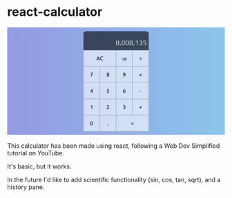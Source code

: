 # react-calculator

<img src="calc.png" />

This calculator has been made using react, following a Web Dev Simplified tutorial on YouTube.

It's basic, but it works.

In the future I'd like to add scientific functionality (sin, cos, tan, sqrt), and a history pane.
